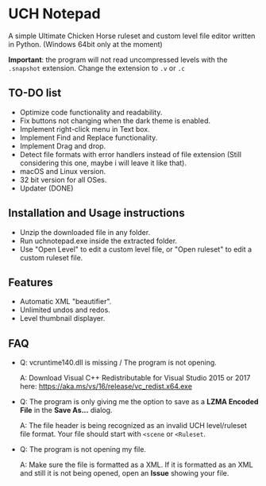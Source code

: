 # UCH Notepad

A simple Ultimate Chicken Horse ruleset and custom level file editor written in Python. (Windows 64bit only at the moment)

**Important**: the program will not read uncompressed levels with the `.snapshot` extension. Change the extension to `.v` or `.c`

## TO-DO list

- Optimize code functionality and readability.
- Fix buttons not changing when the dark theme is enabled.
- Implement right-click menu in Text box.
- Implement Find and Replace functionality.
- Implement Drag and drop.
- Detect file formats with error handlers instead of file extension (Still considering this one, maybe i will leave it like that).
- macOS and Linux version.
- 32 bit version for all OSes.
- Updater (DONE)

## Installation and Usage instructions

- Unzip the downloaded file in any folder.
- Run uchnotepad.exe inside the extracted folder.
- Use "Open Level" to edit a custom level file, or "Open ruleset" to edit a custom ruleset file.

## Features

- Automatic XML "beautifier".
- Unlimited undos and redos.
- Level thumbnail displayer.

## FAQ
- Q: vcruntime140.dll is missing / The program is not opening.

  A: Download Visual C++ Redistributable for Visual Studio 2015 or 2017 here: https://aka.ms/vs/16/release/vc_redist.x64.exe
  
- Q: The program is only giving me the option to save as a **LZMA Encoded File** in the **Save As...** dialog.

  A: The file header is being recognized as an invalid UCH level/ruleset file format. Your file should start with `<scene` or `<Ruleset`.
  
- Q: The program is not opening my file.

  A: Make sure the file is formatted as a XML. If it is formatted as an XML and still it is not being opened, open an **Issue** showing your file.
